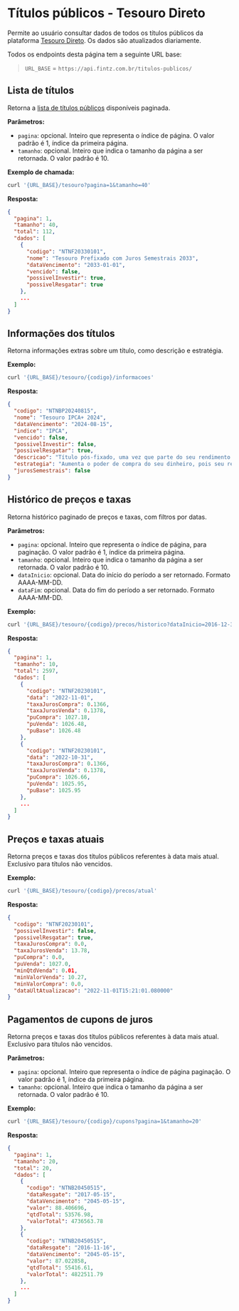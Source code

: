 # Títulos públicos - Tesouro Direto

Permite ao usuário consultar dados de todos os títulos públicos da plataforma
[Tesouro Direto](https://www.tesourodireto.com.br/). Os dados são atualizados
diariamente.

Todos os endpoints desta página tem a seguinte URL base:
> `URL_BASE` = `https://api.fintz.com.br/titulos-publicos/`

## Lista de títulos

Retorna a [lista de títulos públicos](#lista-de-titulos) disponíveis paginada.

**Parâmetros:**

- `pagina`: opcional. Inteiro que representa o índice de página. O valor
  padrão é 1, índice da primeira página.
- `tamanho`: opcional. Inteiro que indica o tamanho da página a ser retornada.
  O valor padrão é 10.

**Exemplo de chamada:**

```bash
curl '{URL_BASE}/tesouro?pagina=1&tamanho=40'
```

**Resposta:**

```json
{
  "pagina": 1,
  "tamanho": 40,
  "total": 112,
  "dados": [
    {
      "codigo": "NTNF20330101",
      "nome": "Tesouro Prefixado com Juros Semestrais 2033",
      "dataVencimento": "2033-01-01",
      "vencido": false,
      "possivelInvestir": true,
      "possivelResgatar": true
    },
    ...
  ]
}
```

## Informações dos títulos

Retorna informações extras sobre um título, como descrição e estratégia.

**Exemplo:**

```bash
curl '{URL_BASE}/tesouro/{codigo}/informacoes'
```

**Resposta:**

```json
{
  "codigo": "NTNBP20240815",
  "nome": "Tesouro IPCA+ 2024",
  "dataVencimento": "2024-08-15",
  "indice": "IPCA",
  "vencido": false,
  "possivelInvestir": false,
  "possivelResgatar": true,
  "descricao": "Título pós-fixado, uma vez que parte do seu rendimento acompanha a variação da taxa de inflação (IPCA).",
  "estrategia": "Aumenta o poder de compra do seu dinheiro, pois seu rendimento é composto por uma taxa de juros + a variação da inflação (IPCA). É mais interessante para quem pode deixar o dinheiro render até o vencimento do investimento, pois não paga juros semestrais. Em caso de resgate antecipado, o Tesouro Nacional garante sua recompra pelo seu valor de mercado.",
  "jurosSemestrais": false
}
```

## Histórico de preços e taxas

Retorna histórico paginado de preços e taxas, com filtros por datas.

**Parâmetros:**

- `pagina`: opcional. Inteiro que representa o índice de página, para
  paginação. O valor padrão é 1, índice da primeira página.
- `tamanho`: opcional. Inteiro que indica o tamanho da página a ser retornada.
  O valor padrão é 10.
- `dataInicio`: opcional. Data do início do período a ser retornado. Formato AAAA-MM-DD.
- `dataFim`: opcional. Data do fim do período a ser retornado. Formato AAAA-MM-DD.

**Exemplo:**

```bash
curl '{URL_BASE}/tesouro/{codigo}/precos/historico?dataInicio=2016-12-31&dataFim=2021-12-31'
```

**Resposta:**

```json
{
  "pagina": 1,
  "tamanho": 10,
  "total": 2597,
  "dados": [
    {
      "codigo": "NTNF20230101",
      "data": "2022-11-01",
      "taxaJurosCompra": 0.1366,
      "taxaJurosVenda": 0.1378,
      "puCompra": 1027.18,
      "puVenda": 1026.48,
      "puBase": 1026.48
    },
    {
      "codigo": "NTNF20230101",
      "data": "2022-10-31",
      "taxaJurosCompra": 0.1366,
      "taxaJurosVenda": 0.1378,
      "puCompra": 1026.66,
      "puVenda": 1025.95,
      "puBase": 1025.95
    },
    ...
  ]
}
```

## Preços e taxas atuais

Retorna preços e taxas dos títulos públicos referentes à data mais atual.
Exclusivo para títulos não vencidos.

**Exemplo:**

```bash
curl '{URL_BASE}/tesouro/{codigo}/precos/atual'
```

**Resposta:**

```json
{
  "codigo": "NTNF20230101",
  "possivelInvestir": false,
  "possivelResgatar": true,
  "taxaJurosCompra": 0.0,
  "taxaJurosVenda": 13.78,
  "puCompra": 0.0,
  "puVenda": 1027.0,
  "minQtdVenda": 0.01,
  "minValorVenda": 10.27,
  "minValorCompra": 0.0,
  "dataUltAtualizacao": "2022-11-01T15:21:01.080000"
}
```

## Pagamentos de cupons de juros

Retorna preços e taxas dos títulos públicos referentes à data mais atual.
Exclusivo para títulos não vencidos.

**Parâmetros:**

- `pagina`: opcional. Inteiro que representa o índice de página paginação. O
  valor padrão é 1, índice da primeira página.
- `tamanho`: opcional. Inteiro que indica o tamanho da página a ser retornada.
  O valor padrão é 10.

**Exemplo:**

```bash
curl '{URL_BASE}/tesouro/{codigo}/cupons?pagina=1&tamanho=20'
```

**Resposta:**

```json
{
  "pagina": 1,
  "tamanho": 20,
  "total": 20,
  "dados": [
    {
      "codigo": "NTNB20450515",
      "dataResgate": "2017-05-15",
      "dataVencimento": "2045-05-15",
      "valor": 88.406696,
      "qtdTotal": 53576.98,
      "valorTotal": 4736563.78
    },
    {
      "codigo": "NTNB20450515",
      "dataResgate": "2016-11-16",
      "dataVencimento": "2045-05-15",
      "valor": 87.022858,
      "qtdTotal": 55416.61,
      "valorTotal": 4822511.79
    },
    ...
  ]
}
```
